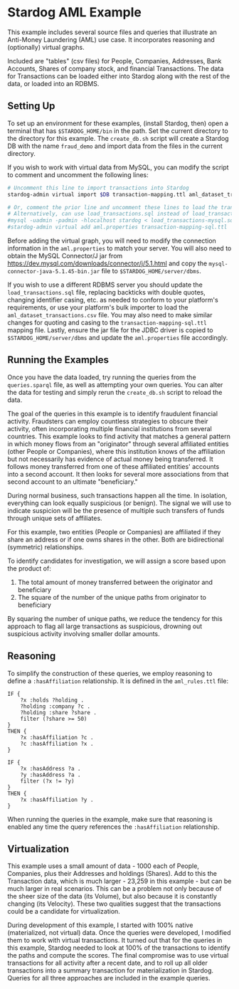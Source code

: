 # Stardog AML Example

This example includes several source files and queries that illustrate an Anti-Money Laundering (AML) use case.
It incorporates reasoning and (optionally) virtual graphs.

Included are "tables" (csv files) for People, Companies, Addresses, Bank Accounts, Shares of company stock, and financial
Transactions. The data for Transactions can be loaded either into Stardog along with the rest of the data, or loaded into
an RDBMS.

## Setting Up

To set up an environment for these examples, (install Stardog, then) open a terminal that has `$STARDOG_HOME/bin` in the
path. Set the current directory to the directory for this example. The `create_db.sh` script will create a Stardog DB with
the name `fraud_demo` and import data from the files in the current directory.

If you wish to work with virtual data from MySQL, you can modify the script to comment and uncomment the following lines:

```bash
# Uncomment this line to import transactions into Stardog
stardog-admin virtual import $DB transaction-mapping.ttl aml_dataset_transactions.csv

# Or, comment the prior line and uncomment these lines to load the transactions into MySQL
# Alternatively, can use load_transactions.sql instead of load_transactions-mysql.sql
#mysql -uadmin -padmin -hlocalhost stardog < load_transactions-mysql.sql
#stardog-admin virtual add aml.properties transaction-mapping-sql.ttl
```

Before adding the virtual graph, you will need to modify the connection information in the `aml.properties` to match your
server. You will also need to obtain the MySQL Connector/J jar from https://dev.mysql.com/downloads/connector/j/5.1.html
and copy the `mysql-connector-java-5.1.45-bin.jar` file to `$STARDOG_HOME/server/dbms`.

If you wish to use a different RDBMS server you should update the `load_transactions.sql` file, replacing backticks
with double quotes, changing identifier casing, etc. as needed to conform to your platform's requirements, or use your
platform's bulk importer to load the `aml_dataset_transactions.csv` file. You may also need to make similar changes for
quoting and casing to the `transaction-mapping-sql.ttl` mapping file. Lastly, ensure the jar file for the JDBC driver is
copied to `$STARDOG_HOME/server/dbms` and update the `aml.properties` file accordingly.

## Running the Examples

Once you have the data loaded, try running the queries from the `queries.sparql` file, as well as attempting your
own queries. You can alter the data for testing and simply rerun the `create_db.sh` script to reload the data.

The goal of the queries in this example is to identify fraudulent financial activity. Fraudsters can employ countless
strategies to obscure their activity, often incorporating multiple financial institutions from several countries. This
example looks to find activity that matches a general pattern in which money flows from an "originator" through several
affiliated entities (other People or Companies), where this institution knows of the affiliation but not necessarily has
evidence of actual money being transferred. It follows money transferred from one of these affiliated entities'
accounts into a second account. It then looks for several more associations from that second account to an ultimate
"beneficiary."

During normal business, such transactions happen all the time. In isolation, everything can look equally suspicious
(or benign). The signal we will use to indicate suspicion will be the presence of multiple such transfers of funds through
unique sets of affiliates.

For this example, two entities (People or Companies) are affiliated if they share an address or if one owns
shares in the other. Both are bidirectional (symmetric) relationships.

To identify candidates for investigation, we will assign a score based upon the product of:

1. The total amount of money transferred between the originator and beneficiary
1. The square of the number of the unique paths from originator to beneficiary

By squaring the number of unique paths, we reduce the tendency for this approach to flag all large transactions as
suspicious, drowning out suspicious activity involving smaller dollar amounts.

## Reasoning

To simplify the construction of these queries, we employ reasoning to define a `:hasAffiliation` relationship. It is
defined in the `aml_rules.ttl` file:

```turtle
IF {
    ?x :holds ?holding .
    ?holding :company ?c .
    ?holding :share ?share .
    filter (?share >= 50)
}
THEN {
    ?x :hasAffiliation ?c .
    ?c :hasAffiliation ?x .
}

IF {
    ?x :hasAddress ?a .
    ?y :hasAddress ?a .
    filter (?x != ?y)
}
THEN {
    ?x :hasAffiliation ?y .
}
```

When running the queries in the example, make sure that reasoning is enabled any time the query references the
`:hasAffiliation` relationship.

## Virtualization

This example uses a small amount of data - 1000 each of People, Companies, plus their Addresses and holdings (Shares).
Add to this the Transaction data, which is much larger - 23,259 in this example - but can be much larger in real 
scenarios. This can be a problem not only because of the sheer size of the data (its Volume), but also because it is
constantly changing (its Velocity). These two qualities suggest that the transactions could be a candidate for
virtualization.

During development of this example, I started with 100% native (materialized, not virtual) data. Once the queries were
developed, I modified them to work with virtual transactions. It turned out that for the queries in this example,
Stardog needed to look at 100% of the transactions to identify the paths and compute the scores. The final
compromise was to use virtual transactions for all activity after a recent date, and to roll up all older transactions
into a summary transaction for materialization in Stardog. Queries for all three approaches are included in the example
queries.
